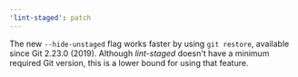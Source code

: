 ```yaml
---
'lint-staged': patch
---
```


The new `--hide-unstaged` flag works faster by using `git restore`, available since Git 2.23.0 (2019). Although _lint-staged_ doesn't have a minimum required Git version, this is a lower bound for using that feature.
